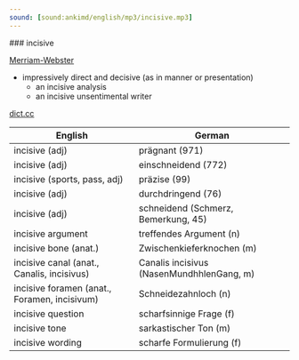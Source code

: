 ```yaml
---
sound: [sound:ankimd/english/mp3/incisive.mp3]
---
```


\### incisive

[Merriam-Webster](https://www.merriam-webster.com/dictionary/incisive)

- impressively direct and decisive (as in manner or presentation)
    - an incisive analysis
    - an incisive unsentimental writer

[dict.cc](https://www.dict.cc/incisive)

| English        | German       |
| -------------- | ------------ |
| incisive (adj) | prägnant (971) |
| incisive (adj) | einschneidend (772) |
| incisive (sports, pass, adj) | präzise (99) |
| incisive (adj) | durchdringend (76) |
| incisive (adj) | schneidend (Schmerz, Bemerkung, 45) |
| incisive argument | treffendes Argument (n) |
| incisive bone (anat.) | Zwischenkieferknochen (m) |
| incisive canal (anat., Canalis, incisivus) | Canalis incisivus (NasenMundhhlenGang, m) |
| incisive foramen (anat., Foramen, incisivum) | Schneidezahnloch (n) |
| incisive question | scharfsinnige Frage (f) |
| incisive tone | sarkastischer Ton (m) |
| incisive wording | scharfe Formulierung (f) |

